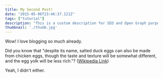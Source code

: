 ```yaml
---
title: My Second Post!
date: "2015-05-06T23:46:37.121Z"
tags: ["tutorial"]
description: "This is a custom description for SEO and Open Graph purposes, rather than the default generated excerpt. Simply add a description field to the frontmatter."
thumbnail: './thumb.jpg'
---
```


Wow! I love blogging so much already.

Did you know that "despite its name, salted duck eggs can also be made from
chicken eggs, though the taste and texture will be somewhat different, and the
egg yolk will be less rich."?
([Wikipedia Link](http://en.wikipedia.org/wiki/Salted_duck_egg))

Yeah, I didn't either.
